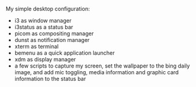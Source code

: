 My simple desktop configuration:
- i3 as window manager
- i3status as a status bar
- picom as compositing manager
- dunst as notification manager
- xterm as terminal
- bemenu as a quick application launcher
- xdm as display manager
- a few scripts to capture my screen, set the wallpaper to the bing daily image, and add mic toggling, media information and graphic card information to the status bar
